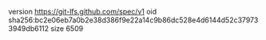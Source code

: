 version https://git-lfs.github.com/spec/v1
oid sha256:bc2e06eb7a0b2e38d386f9e22a14c9b86dc528e4d6144d52c379733949db6112
size 6509
